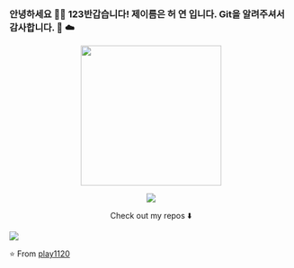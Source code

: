 
### 안녕하세요 👋🏾  123반갑습니다! 제이름은 허 연 입니다. Git을 알려주셔서 감사합니다.  🐍 ☁️

<p align="center">
  <img width="250" src="https://media.giphy.com/media/jIgXf4hgbHCeKiXpvt/giphy.gif">
</p>


<p align="center">
<a href= "https://www.youtube.com/channel/UCUQ1v0aLwV8JVUNghKp1fZA"><img src="Youtube_icon-icons.com_66802.png"/></a>
</p>

<p align="center">
Check out my repos ⬇️  
</p>

![](https://visitor-badge.glitch.me/badge?page_id=ari-hacks.ari-hacks)

⭐️ From [play1120](https://velog.io/@play1120)
